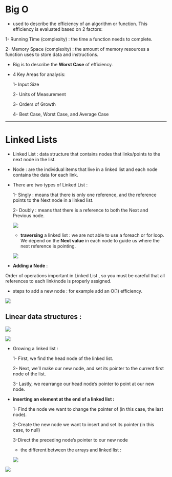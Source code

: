# Big O

+ used to describe the efficiency of an algorithm or function. This efficiency is evaluated based on 2 factors:

1- Running Time (complexity) : the time a function needs to complete.

2- Memory Space (complexity) : the amount of memory resources a function uses to store data and instructions.

+ Big is to describe the **Worst Case** of efficiency.

+ 4 Key Areas for analysis:

  1- Input Size

  2- Units of Measurement

  3- Orders of Growth

  4- Best Case, Worst Case, and Average Case

---

# Linked Lists

+ Linked List : data structure that contains nodes that links/points to the next node in the list.

+ Node : are the individual items that live in a linked list and each node contains the data for each link.

+ There are two types of Linked List : 

  1- Singly : means that there is only one reference, and the reference points to the Next node in a linked list.

  2- Doubly : means that there is a reference to both the Next and Previous node.

  ![](https://fringster.com/content/images/16466.jpg)

  + **traversing** a linked list : we are not able to use a foreach or for loop. We depend on the **Next value** in each node to guide us where the next reference is pointing.

  ![](https://media.geeksforgeeks.org/wp-content/cdn-uploads/RGIF2.gif)


+ **Adding a Node** :

Order of operations important in Linked List , so you must be careful that all references to each link/node is properly assigned.

+ steps to add a new node : for example add  an O(1) efficiency.

![](https://image.slideserve.com/399223/inserting-a-node-into-a-specified-position-of-a-linked-list-n.jpg)

## Linear data structures :

![](https://media.geeksforgeeks.org/wp-content/uploads/20191010170332/Untitled-Diagram-183.png)

![](https://alldifferences.net/wp-content/uploads/2020/11/Difference-between-Linear-and-Non-Linear-Data-Structure.png)


+ Growing a linked list :

  1- First, we find the head node of the linked list.

  2- Next, we’ll make our new node, and set its pointer to the current first node of the list.

  3- Lastly, we rearrange our head node’s pointer to point at our new node.

 + **inserting an element at the end of a linked list :**

   1- Find the node we want to change the pointer of (in this case, the last node).

   2-Create the new node we want to insert and set its pointer (in this case, to null)

   3-Direct the preceding node’s pointer to our new node

   + the different between the arrays and linked list :

   ![](https://examradar.com/wp-content/uploads/2016/10/Comparison-between-array-and-linked-list.png)

![](https://i1.faceprep.in/Companies-1/difference-between-arrays-and-linked-list.png)